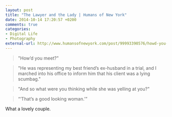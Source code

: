 ```yaml
---
layout: post
title: "The Lawyer and the Lady | Humans of New York"
date: 2014-10-14 17:20:57 +0200
comments: true
categories: 
- Digital Life
- Photography
external-url: http://www.humansofnewyork.com/post/99993390576/howd-you-meet-he-was-representing-my-best
---
```


> "How’d you meet?"

> "He was representing my best friend’s ex-husband in a trial, and I marched into his office to inform him that his client was a lying scumbag."

> "And so what were you thinking while she was yelling at you?"

> “‘That’s a good looking woman.’”

What a lovely couple.